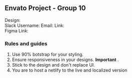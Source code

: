 ##  Envato Project - Group 10

Design:  
Slack Username: 
Email: 
Link:  
Figma Link:





### Rules and guides
1. Use 90% botstrap for your styling.
2. Ensure responsiveness in your designs. **Important** .
3. Stick to the design and don't replace UI.
4. You are to host a netlify to the live and localized  version
